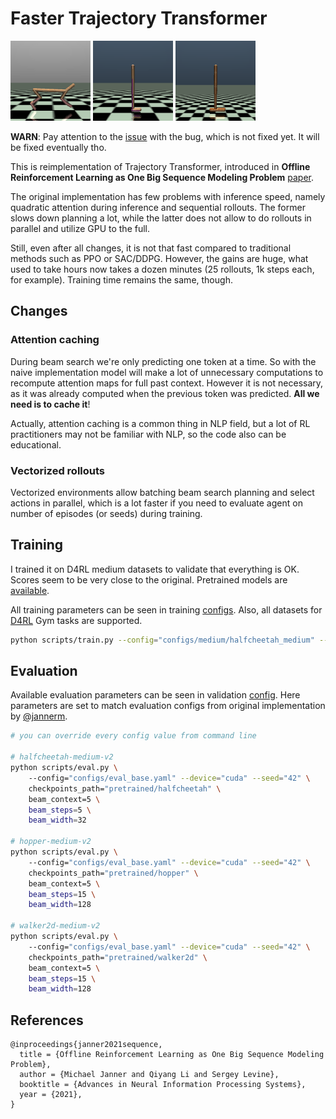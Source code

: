 # Faster Trajectory Transformer

![video](media/halfcheetah.gif)
![video](media/walker2d.gif)
![video](media/hopper.gif)

**WARN**: Pay attention to the [issue](https://github.com/Howuhh/faster-trajectory-transformer/issues/3#issue-1286177514) with the bug, which is not fixed yet. It will be fixed eventually tho.

This is reimplementation of Trajectory Transformer, introduced in **Offline Reinforcement Learning 
as One Big Sequence Modeling Problem** [paper](https://arxiv.org/abs/2106.02039). 

The original implementation has few problems with inference speed, namely quadratic attention during
inference and sequential rollouts. The former slows down planning a lot, while the latter does not 
allow to do rollouts in parallel and utilize GPU to the full.

Still, even after all changes, it is not that fast compared to traditional methods such as PPO or SAC/DDPG. 
However, the gains are huge, what used to take hours now takes a dozen minutes (25 rollouts, 1k steps each, for example).
Training time remains the same, though.

## Changes

### Attention caching

During beam search we're only predicting one token at a time. So with the naive implementation model will make a lot of 
unnecessary computations to recompute attention maps for full past context. However it is not necessary, 
as it was already computed when the previous token was predicted. **All we need is to cache it**!

Actually, attention caching is a common thing in NLP field, but a lot of RL practitioners may
not be familiar with NLP, so the code also can be educational.

### Vectorized rollouts

Vectorized environments allow batching beam search planning and select actions in parallel, which is a lot faster 
if you need to evaluate agent on number of episodes (or seeds) during training.  


## Training

I trained it on D4RL medium datasets to validate that everything is OK. Scores seem to be very close to the original.
Pretrained models are [available](pretrained).

All training parameters can be seen in training [configs](configs/medium). 
Also, all datasets for [D4RL](https://sites.google.com/view/d4rl/home) Gym tasks are supported.

```bash
python scripts/train.py --config="configs/medium/halfcheetah_medium" --device="cuda" --seed="42"
```

## Evaluation

Available evaluation parameters can be seen in validation [config](configs/eval_base.yaml).
Here parameters are set to match evaluation configs from original implementation by [@jannerm](https://github.com/jannerm/trajectory-transformer). 

```bash
# you can override every config value from command line

# halfcheetah-medium-v2
python scripts/eval.py \ 
    --config="configs/eval_base.yaml" --device="cuda" --seed="42" \
    checkpoints_path="pretrained/halfcheetah" \
    beam_context=5 \ 
    beam_steps=5 \
    beam_width=32

# hopper-medium-v2
python scripts/eval.py \ 
    --config="configs/eval_base.yaml" --device="cuda" --seed="42" \
    checkpoints_path="pretrained/hopper" \
    beam_context=5 \ 
    beam_steps=15 \
    beam_width=128

# walker2d-medium-v2
python scripts/eval.py \ 
    --config="configs/eval_base.yaml" --device="cuda" --seed="42" \
    checkpoints_path="pretrained/walker2d" \
    beam_context=5 \ 
    beam_steps=15 \
    beam_width=128
```

## References
```
@inproceedings{janner2021sequence,
  title = {Offline Reinforcement Learning as One Big Sequence Modeling Problem},
  author = {Michael Janner and Qiyang Li and Sergey Levine},
  booktitle = {Advances in Neural Information Processing Systems},
  year = {2021},
}
```
